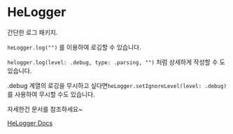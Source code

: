 # HeLogger

간단한 로그 패키지.

`heLogger.log("")` 를 이용하여 로깅할 수 있습니다.

`helogger.log(level: .debug, type: .parsing, "")` 처럼 상세하게 작성할 수 도 있습니다.

.debug 계열의 로깅을 무시하고 싶다면`heLogger.setIgnoreLevel(level: .debug)`를 사용하여 무시할 수도 있습니다.

자세한건 문서를 참조하세요~

[HeLogger Docs](https://herohjk.github.io/HeLogger/)
